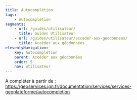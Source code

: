 ```yaml
---
title: Autocomplétion
tags:
    - Autocomplétion
segments:
    - url: /guides/utilisateur/
      title: Guides Utilisateur
    - url: /guides/utilisateur/acceder-aux-geodonnees/
      title: Accéder aux géodonnées
eleventyNavigation:
    key: Autocomplétion
    parent: Accéder aux géodonnées
    order: 5
    nav: utilisateur
---
```


A compléter à partir de : https://geoservices.ign.fr/documentation/services/services-geoplateforme/autocompletion
